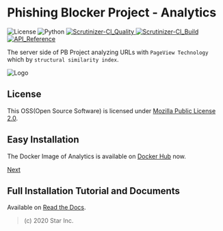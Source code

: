 # Phishing Blocker Project - Analytics

![License](https://img.shields.io/badge/license-MPL--2.0-FF6600.svg) ![Python](https://img.shields.io/badge/python-3.7-0066FF.svg) [![Scrutinizer-CI_Quality](https://scrutinizer-ci.com/g/star-inc/pbp-analytics/badges/quality-score.png?b=master) ![Scrutinizer-CI_Build](https://scrutinizer-ci.com/g/star-inc/pbp-analytics/badges/build.png?b=master)](https://scrutinizer-ci.com/g/star-inc/pbp-analytics/) [![API_Reference](https://readthedocs.org/projects/pbp-analytics/badge/?version=latest)](https://pbp-analytics.rtfd.io)

The server side of PB Project analyzing URLs with `PageView Technology` which by `structural similarity index`.

![Logo](https://raw.githubusercontent.com/star-inc/pbp-analytics/master/logo.svg)

## License

This OSS(Open Source Software) is licensed under [Mozilla Public License 2.0](https://github.com/star-inc/pbp-analytics/blob/master/LICENSE.md).

## Easy Installation

The Docker Image of Analytics is available on [Docker Hub](https://hub.docker.com/r/starinc/pbp-analytics) now.

[Next](https://pbp-analytics.readthedocs.io/en/v1/guide/installation/production.html#easy-install)

## Full Installation Tutorial and Documents

Available on [Read the Docs](https://pbp-analytics.rtfd.io/en/v1).

> (c) 2020 Star Inc.
